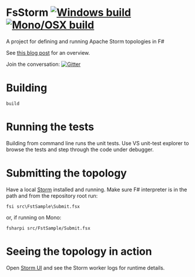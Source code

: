 FsStorm [![Windows build](https://ci.appveyor.com/api/projects/status/7jl4q2tohrol89ih?svg=true)](https://ci.appveyor.com/project/et1975/FsStorm) [![Mono/OSX build](https://travis-ci.org/FsStorm/FsStorm.svg?branch=master)](https://travis-ci.org/FsStorm/FsStorm)
=======

A project for defining and running Apache Storm topologies in F#

See [this blog post][fwaris blog post] for an overview.

Join the conversation: [![Gitter](https://badges.gitter.im/Join%20Chat.svg)](https://gitter.im/et1975/FsStorm?utm_source=badge&utm_medium=badge&utm_campaign=pr-badge)

# Building
```
build
```

# Running the tests
Building from command line runs the unit tests.
Use VS unit-test explorer to browse the tests and step through the code under debugger.

# Submitting the topology
Have a local [Storm](https://storm.apache.org/downloads.html) installed and running.
Make sure F# interpreter is in the path and from the repository root run:
```
fsi src\FstSample\Submit.fsx
```
or, if running on Mono:
```
fsharpi src/FstSample/Submit.fsx
```

# Seeing the topology in action
Open [Storm UI](http://localhost:8080/) and see the Storm worker logs for runtime details.


[fwaris blog post]:https://fwaris.wordpress.com/2015/01/21/stormin-f/
